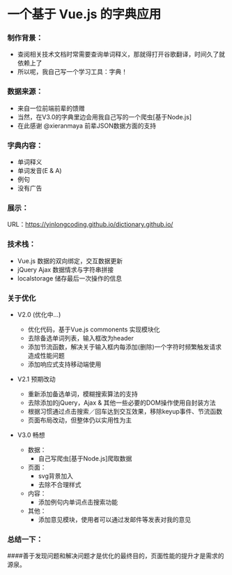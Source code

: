 # 一个基于 Vue.js 的字典应用

### 制作背景： 
- 查阅相关技术文档时常需要查询单词释义，那就得打开谷歌翻译，时间久了就依赖上了
- 所以呢，我自己写一个学习工具：字典！

### 数据来源：
- 来自一位前端前辈的馈赠 
- 当然，在V3.0的字典里边会用我自己写的一个爬虫[基于Node.js]
- 在此感谢 @xieranmaya 前辈JSON数据方面的支持

### 字典内容：
- 单词释义
- 单词发音(E & A)
- 例句
- 没有广告

### 展示：
URL：https://yinlongcoding.github.io/dictionary.github.io/

### 技术栈：
- Vue.js       数据的双向绑定，交互数据更新
- jQuery Ajax  数据情求与字符串拼接
- localstorage 储存最后一次操作的信息  

### 关于优化
* V2.0 (优化中...)
    - 优化代码，基于Vue.js commonents 实现模块化
    - 去除备选单词列表，输入框改为header
    - 添加节流函数，解决关于输入框内每添加(删除)一个字符时频繁触发请求造成性能问题  
    - 添加响应式支持移动端使用
    
* V2.1 预期改动
    - 重新添加备选单词，模糊搜索算法的支持
    - 去除添加的jQuery，Ajax & 其他一些必要的DOM操作使用自封装方法
    - 根据习惯通过点击搜索／回车达到交互效果，移除keyup事件、节流函数  
    - 页面布局改动，但整体仍以实用性为主
* V3.0 畅想
    + 数据：
        - 自己写爬虫[基于Node.js]爬取数据
    + 页面： 
        - svg背景加入
        - 去除不合理样式
    + 内容： 
        - 添加例句内单词点击搜索功能
    + 其他：
        - 添加意见模块，使用者可以通过发邮件等发表对我的意见

### 总结一下：
####善于发现问题和解决问题才是优化的最终目的，页面性能的提升才是需求的源泉。
